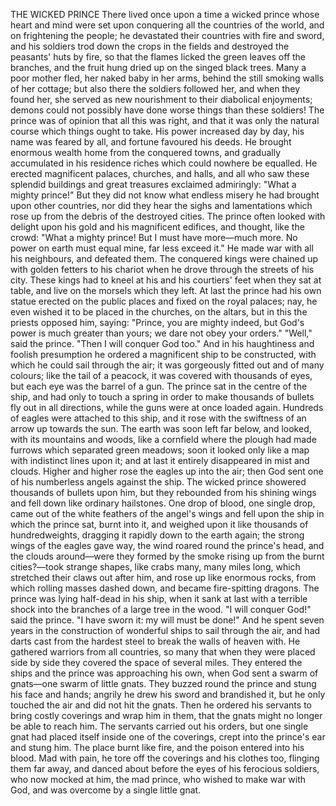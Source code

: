 THE WICKED PRINCE
There
lived
once
upon
a
time
a
wicked
prince
whose
heart
and
mind
were
set
upon
conquering
all
the
countries
of
the
world,
and
on
frightening
the
people;
he
devastated
their
countries
with
fire
and
sword,
and
his
soldiers
trod
down
the
crops
in
the
fields
and
destroyed
the
peasants'
huts
by
fire,
so
that
the
flames
licked
the
green
leaves
off
the
branches,
and
the
fruit
hung
dried
up
on
the
singed
black
trees.
Many
a
poor
mother
fled,
her
naked
baby
in
her
arms,
behind
the
still
smoking
walls
of
her
cottage;
but
also
there
the
soldiers
followed
her,
and
when
they
found
her,
she
served
as
new
nourishment
to
their
diabolical
enjoyments;
demons
could
not
possibly
have
done
worse
things
than
these
soldiers!
The
prince
was
of
opinion
that
all
this
was
right,
and
that
it
was
only
the
natural
course
which
things
ought
to
take.
His
power
increased
day
by
day,
his
name
was
feared
by
all,
and
fortune
favoured
his
deeds.
He
brought
enormous
wealth
home
from
the
conquered
towns,
and
gradually
accumulated
in
his
residence
riches
which
could
nowhere
be
equalled.
He
erected
magnificent
palaces,
churches,
and
halls,
and
all
who
saw
these
splendid
buildings
and
great
treasures
exclaimed
admiringly:
"What
a
mighty
prince!"
But
they
did
not
know
what
endless
misery
he
had
brought
upon
other
countries,
nor
did
they
hear
the
sighs
and
lamentations
which
rose
up
from
the
debris
of
the
destroyed
cities.
The
prince
often
looked
with
delight
upon
his
gold
and
his
magnificent
edifices,
and
thought,
like
the
crowd:
"What
a
mighty
prince!
But
I
must
have
more—much
more.
No
power
on
earth
must
equal
mine,
far
less
exceed
it."
He
made
war
with
all
his
neighbours,
and
defeated
them.
The
conquered
kings
were
chained
up
with
golden
fetters
to
his
chariot
when
he
drove
through
the
streets
of
his
city.
These
kings
had
to
kneel
at
his
and
his
courtiers'
feet
when
they
sat
at
table,
and
live
on
the
morsels
which
they
left.
At
last
the
prince
had
his
own
statue
erected
on
the
public
places
and
fixed
on
the
royal
palaces;
nay,
he
even
wished
it
to
be
placed
in
the
churches,
on
the
altars,
but
in
this
the
priests
opposed
him,
saying:
"Prince,
you
are
mighty
indeed,
but
God's
power
is
much
greater
than
yours;
we
dare
not
obey
your
orders."
"Well,"
said
the
prince.
"Then
I
will
conquer
God
too."
And
in
his
haughtiness
and
foolish
presumption
he
ordered
a
magnificent
ship
to
be
constructed,
with
which
he
could
sail
through
the
air;
it
was
gorgeously
fitted
out
and
of
many
colours;
like
the
tail
of
a
peacock,
it
was
covered
with
thousands
of
eyes,
but
each
eye
was
the
barrel
of
a
gun.
The
prince
sat
in
the
centre
of
the
ship,
and
had
only
to
touch
a
spring
in
order
to
make
thousands
of
bullets
fly
out
in
all
directions,
while
the
guns
were
at
once
loaded
again.
Hundreds
of
eagles
were
attached
to
this
ship,
and
it
rose
with
the
swiftness
of
an
arrow
up
towards
the
sun.
The
earth
was
soon
left
far
below,
and
looked,
with
its
mountains
and
woods,
like
a
cornfield
where
the
plough
had
made
furrows
which
separated
green
meadows;
soon
it
looked
only
like
a
map
with
indistinct
lines
upon
it;
and
at
last
it
entirely
disappeared
in
mist
and
clouds.
Higher
and
higher
rose
the
eagles
up
into
the
air;
then
God
sent
one
of
his
numberless
angels
against
the
ship.
The
wicked
prince
showered
thousands
of
bullets
upon
him,
but
they
rebounded
from
his
shining
wings
and
fell
down
like
ordinary
hailstones.
One
drop
of
blood,
one
single
drop,
came
out
of
the
white
feathers
of
the
angel's
wings
and
fell
upon
the
ship
in
which
the
prince
sat,
burnt
into
it,
and
weighed
upon
it
like
thousands
of
hundredweights,
dragging
it
rapidly
down
to
the
earth
again;
the
strong
wings
of
the
eagles
gave
way,
the
wind
roared
round
the
prince's
head,
and
the
clouds
around—were
they
formed
by
the
smoke
rising
up
from
the
burnt
cities?—took
strange
shapes,
like
crabs
many,
many
miles
long,
which
stretched
their
claws
out
after
him,
and
rose
up
like
enormous
rocks,
from
which
rolling
masses
dashed
down,
and
became
fire-spitting
dragons.
The
prince
was
lying
half-dead
in
his
ship,
when
it
sank
at
last
with
a
terrible
shock
into
the
branches
of
a
large
tree
in
the
wood.
"I
will
conquer
God!"
said
the
prince.
"I
have
sworn
it:
my
will
must
be
done!"
And
he
spent
seven
years
in
the
construction
of
wonderful
ships
to
sail
through
the
air,
and
had
darts
cast
from
the
hardest
steel
to
break
the
walls
of
heaven
with.
He
gathered
warriors
from
all
countries,
so
many
that
when
they
were
placed
side
by
side
they
covered
the
space
of
several
miles.
They
entered
the
ships
and
the
prince
was
approaching
his
own,
when
God
sent
a
swarm
of
gnats—one
swarm
of
little
gnats.
They
buzzed
round
the
prince
and
stung
his
face
and
hands;
angrily
he
drew
his
sword
and
brandished
it,
but
he
only
touched
the
air
and
did
not
hit
the
gnats.
Then
he
ordered
his
servants
to
bring
costly
coverings
and
wrap
him
in
them,
that
the
gnats
might
no
longer
be
able
to
reach
him.
The
servants
carried
out
his
orders,
but
one
single
gnat
had
placed
itself
inside
one
of
the
coverings,
crept
into
the
prince's
ear
and
stung
him.
The
place
burnt
like
fire,
and
the
poison
entered
into
his
blood.
Mad
with
pain,
he
tore
off
the
coverings
and
his
clothes
too,
flinging
them
far
away,
and
danced
about
before
the
eyes
of
his
ferocious
soldiers,
who
now
mocked
at
him,
the
mad
prince,
who
wished
to
make
war
with
God,
and
was
overcome
by
a
single
little
gnat.
